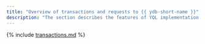 ```yaml
---
title: "Overview of transactions and requests to {{ ydb-short-name }}"
description: "The section describes the features of YQL implementation for {{ ydb-short-name }} transactions."
---
```


{% include [transactions.md](_includes/transactions.md) %}
